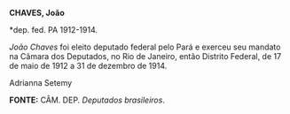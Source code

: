 **CHAVES, João**

\*dep. fed. PA 1912-1914.

*João Chaves* foi eleito deputado federal pelo Pará e exerceu seu
mandato na Câmara dos Deputados, no Rio de Janeiro, então Distrito
Federal, de 17 de maio de 1912 a 31 de dezembro de 1914.

Adrianna Setemy

**FONTE:** CÂM. DEP. *Deputados brasileiros*.
